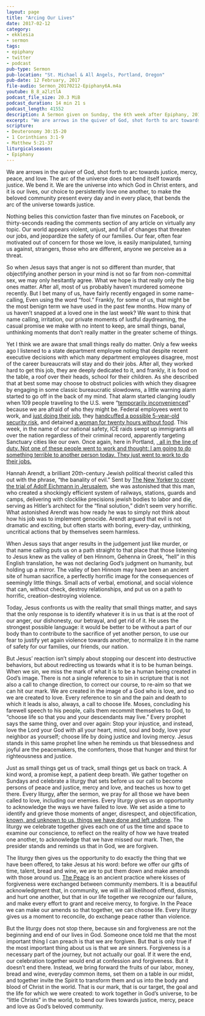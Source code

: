 ```yaml
---
layout: page
title: "Arcing Our Lives"
date: 2017-02-12
category:
- ekklesia
- sermon
tags:
- epiphany
- twitter
- podcast
pub-type: Sermon
pub-location: "St. Michael & All Angels, Portland, Oregon"
pub-date: 12 February, 2017
file-audio: Sermon_20170212-Epiphany6A.m4a
youtube: B_8_a2lztlA
podcast_file_size: 20.3 MiB
podcast_duration: 14 min 21 s
podcast_length: 41552
description: A Sermon given on Sunday, the 6th week after Epiphany, 2017
excerpt: "We are arrows in the quiver of God, shot forth to arc towards justice, mercy, peace, and love. The arc of the universe does not bend itself towards justice. We bend it. We are the universe into which God in Christ enters, and it is our lives, our choice to persistently love one another, to make the beloved community present every day and in every place, that bends the arc of the universe towards justice."
scripture:
- Deuteronomy 30:15-20
- 1 Corinthians 3:1-9
- Matthew 5:21-37
liturgicalseason:
- Epiphany
---
```

<p>We are arrows in the quiver of God, shot forth to arc towards justice, mercy, peace, and love. The arc of the universe does not bend itself towards justice. We bend it. We are the universe into which God in Christ enters, and it is our lives, our choice to persistently love one another, to make the beloved community present every day and in every place, that bends the arc of the universe towards justice.</p>

<p>Nothing belies this conviction faster than five minutes on Facebook, or thirty-seconds reading the comments section of any article on virtually any topic. Our world appears violent, unjust, and full of changes that threaten our jobs, and jeopardize the safety of our families. Our fear, often fear motivated out of concern for those we love, is easily manipulated, turning us against, strangers, those who are different, anyone we perceive as a threat.</p>
<p>So when Jesus says that anger is not so different than murder, that objectifying another person in your mind is not so far from non-committal sex, we may only hesitantly agree. What we hope is that really only the big ones matter. After all, most of us probably haven&#8217;t murdered someone recently. But I bet many of us, have fairly recently engaged in some name-calling, Even using the word &#8220;fool.&#8221; Frankly, for some of us, that might be the most benign term we have used in the past few months. How many of us haven&#8217;t snapped at a loved one in the last week? We want to think that name calling, irritation, our private moments of lustful daydreaming, the casual promise we make with no intent to keep, are small things, banal, unthinking moments that don&#8217;t really matter in the greater scheme of things.</p>
<p>Yet I think we are aware that small things really do matter. Only a few weeks ago I listened to a state department employee noting that despite recent executive decisions with which many department employees disagree, most of the career bureaucrats will stay and do their jobs. After all, they worked hard to get this job, they are deeply dedicated to it, and frankly, it is food on the table, a roof over their heads, school for their children. As she described that at best some may choose to obstruct policies with which they disagree by engaging in some classic bureaucratic slowdowns, a little warning alarm started to go off in the back of my mind. That alarm started clanging loudly when 109 people traveling to the U.S. were &#8220;<a href="https://twitter.com/CBSNews/status/826152432115781634">temporarily inconvenienced</a>&#8221; because we are afraid of who they might be. Federal employees went to work, and <a href="http://www.baltimoresun.com/news/opinion/oped/bs-airport-inhumanity-20170206-story.html">just doing their job</a>, they <a href="http://www.independent.co.uk/news/world/americas/white-house-five-year-old-boy-detained-dulles-international-airport-hours-sean-spicer-pose-security-a7554521.html">handcuffed a possible 5-year-old security risk</a>, and detained <a href="https://jezebel.com/woman-and-her-2-children-held-at-dulles-airport-for-20-1791762183">a woman for twenty hours without food</a>. This week, in the name of our national safety, ICE raids swept up immigrants all over the nation regardless of their criminal record, apparently targeting Sanctuary cities like our own. Once again, here in Portland, <a href="http://www.wweek.com/news/2017/02/10/man-shot-by-portland-police-officer-was-black-17-years-old-and-armed-with-a-fake-gun/">, all in the line of duty. Not one of these people went to work and thought: I am going to do something terrible to another person today. They just went to work to do their jobs.</a></p>
<p>Hannah Arendt, a brilliant 20th-century Jewish political theorist called this out with the phrase, &#8220;the banality of evil.&#8221; Sent by <a href="http://www.newyorker.com/magazine/1963/02/16/eichmann-in-jerusalem-i">The New Yorker to cover the trial of Adolf Eichmann in Jerusalem</a>, she was astonished that this man, who created a shockingly efficient system of railways, stations, guards and camps, delivering with clocklike precisions jewish bodies to labor and die, serving as Hitler&#8217;s architect for the &#8220;final solution,&#8221; didn&#8217;t seem very horrific. What astonished Arendt was how ready he was to simply not think about how his job was to implement genocide. Arendt argued that evil is not dramatic and exciting, but often starts with boring, every-day, unthinking, uncritical actions that by themselves seem harmless.</p>
<p>When Jesus says that anger results in the judgement just like murder, or that name calling puts us on a path straight to that place that those listening to Jesus knew as the valley of ben Hinnom, Gehenna in Greek, &#8220;hell&#8221; in this English translation, he was not declaring God&#8217;s judgment on humanity, but holding up a mirror. The valley of ben Hinnom may have been an ancient site of human sacrifice, a perfectly horrific image for the consequences of seemingly little things. Small acts of verbal, emotional, and social violence that can, without check, destroy relationships, and put us on a path to horrific, creation-destroying violence.</p>
<p>Today, Jesus confronts us with the reality that small things matter, and says that the only response is to identify whatever it is in us that is at the root of our anger, our dishonesty, our betrayal, and get rid of it. He uses the strongest possible language: it would be better to be without a part of our body than to contribute to the sacrifice of yet another person, to use our fear to justify yet again violence towards another, to normalize it in the name of safety for our families, our friends, our nation.</p>
<p>But Jesus&#8217; reaction isn&#8217;t simply about stopping our descent into destructive behaviors, but about redirecting us towards what it is to be human beings. When we sin, we miss the mark of what it is to be a human being created in God&#8217;s image. There is not a single reference to sin in scripture that is not also a call to change direction, to correct our course, to re-aim so that we can hit our mark. We are created in the image of a God who is love, and so we are created to love. Every reference to sin and the pain and death to which it leads is also, always, a call to choose life. Moses, concluding his farewell speech to his people, calls them recommit themselves to God, to &#8220;choose life so that you and your descendants may live.&#8221; Every prophet says the same thing, over and over again: Stop your injustice, and instead, love the Lord your God with all your heart, mind, soul and body, love your neighbor as yourself; choose life by doing justice and loving mercy. Jesus stands in this same prophet line when he reminds us that blessedness and joyful are the peacemakers, the comforters, those that hunger and thirst for righteousness and justice.</p>
<p>Just as small things get us of track, small things get us back on track. A kind word, a promise kept, a patient deep breath. We gather together on Sundays and celebrate a liturgy that sets before us our call to become persons of peace and justice, mercy and love, and teaches us how to get there. Every liturgy, after the sermon, we pray for all those we have been called to love, including our enemies. Every liturgy gives us an opportunity to acknowledge the ways we have failed to love. We set aside a time to identify and grieve those moments of anger, disrespect, and objectification, <a href="http://www.bcponline.org/HE/he2.html#Confession of Sin">known, and unknown to us, things we have done and left undone</a>. The liturgy we celebrate together gives each one of us the time and space to examine our conscience, to reflect on the reality of how we have treated one another, to acknowledge that we have missed our mark. Then, the presider stands and reminds us that in God, we are forgiven.</p>
<p>The liturgy then gives us the opportunity to do exactly the thing that we have been offered, to take Jesus at his word: before we offer our gifts of time, talent, bread and wine, we are to put them down and make amends with those around us. <a href="http://www.bcponline.org/HE/he2.html#The Peace">The Peace</a> is an ancient practice where kisses of forgiveness were exchanged between community members. It is a beautiful acknowledgment that, in community, we will in all likelihood offend, dismiss, and hurt one another, but that in our life together we recognize our failure, and make every effort to grant and receive mercy, to forgive. In the Peace we can make our amends so that together, we can choose life. Every liturgy gives us a moment to reconcile, do exchange peace rather than violence.</p>
<p>But the liturgy does not stop there, because sin and forgiveness are not the beginning and end of our lives in God. Someone once told me that the most important thing I can preach is that we are forgiven. But that is only true if the most important thing about us is that we are sinners. Forgiveness is a necessary part of the journey, but not actually our goal. If it were the end, our celebration together would end at confession and forgiveness. But it doesn&#8217;t end there. Instead, we bring forward the fruits of our labor, money, bread and wine, everyday common items, set them on a table in our midst, and together invite the Spirit to transform them and us into the body and blood of Christ in the world. That is our mark, that is our target, the goal and the life for which we were created: to work together in God&#8217;s universe, to be &#8220;little Christs&#8221; in the world, to bend our lives towards justice, mercy, peace and love as God&#8217;s beloved community.</p>
